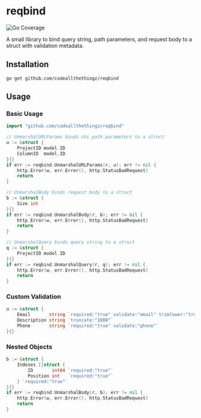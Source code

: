 # reqbind

![Go Coverage](https://github.com/codeallthethingz/reqbind/wiki/coverage.svg)

A small library to bind query string, path parameters, and request body to a struct with validation metadata.

## Installation

```shell
go get github.com/codeallthethingz/reqbind
```

## Usage

### Basic Usage

```go
import "github.com/codeallthethingz/reqbind"

// UnmarshalURLParams binds chi path parameters to a struct
u := &struct {
    ProjectID model.ID
    ColumnID  model.ID
}{}
if err := reqbind.UnmarshalURLParams(r, u); err != nil {
    http.Error(w, err.Error(), http.StatusBadRequest)
    return
}

// UnmarshalBody binds request body to a struct
b := &struct {
    Size int
}{}
if err := reqbind.UnmarshalBody(r, b); err != nil {
    http.Error(w, err.Error(), http.StatusBadRequest)
    return
}

// UnmarshalQuery binds query string to a struct
q := &struct {
    ProjectID model.ID
}{}
if err := reqbind.UnmarshalQuery(r, q); err != nil {
    http.Error(w, err.Error(), http.StatusBadRequest)
    return
}
```

### Custom Validation

```go
u := &struct {
    Email       string `required:"true" validate:"email" trimlower:"true"`
    Description string `truncate:"1000"`
    Phone       string `required:"true" validate:"phone"`
}{}
```

### Nested Objects

```go
b := &struct {
    Indexes []struct {
        ID       int64 `required:"true"`
        Position int   `required:"true"`
    } `required:"true"`
}{}
if err := reqbind.UnmarshalBody(r, b); err != nil {
    http.Error(w, err.Error(), http.StatusBadRequest)
    return
}

```
